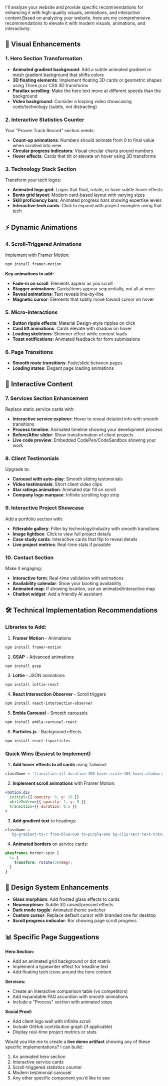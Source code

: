 I'll analyze your website and provide specific recommendations for enhancing it with high-quality visuals, animations, and interactive content.Based on analyzing your website, here are my comprehensive recommendations to elevate it with modern visuals, animations, and interactivity:

## 🎨 **Visual Enhancements**

### 1. **Hero Section Transformation**

- **Animated gradient background**: Add a subtle animated gradient or mesh gradient background that shifts colors
- **3D floating elements**: Implement floating 3D cards or geometric shapes using Three.js or CSS 3D transforms
- **Parallax scrolling**: Make the hero text move at different speeds than the background
- **Video background**: Consider a looping video showcasing code/technology (subtle, not distracting)

### 2. **Interactive Statistics Counter**

Your "Proven Track Record" section needs:

- **Count-up animations**: Numbers should animate from 0 to final value when scrolled into view
- **Circular progress indicators**: Visual circular charts around numbers
- **Hover effects**: Cards that tilt or elevate on hover using 3D transforms

### 3. **Technology Stack Section**

Transform your tech logos:

- **Animated logo grid**: Logos that float, rotate, or have subtle hover effects
- **Bento grid layout**: Modern card-based layout with varying sizes
- **Skill proficiency bars**: Animated progress bars showing expertise levels
- **Interactive tech cards**: Click to expand with project examples using that tech

## ⚡ **Dynamic Animations**

### 4. **Scroll-Triggered Animations**

Implement with Framer Motion:

```bash
npm install framer-motion
```

**Key animations to add:**

- **Fade-in on scroll**: Elements appear as you scroll
- **Stagger animations**: Cards/items appear sequentially, not all at once
- **Reveal animations**: Text reveals line-by-line
- **Magnetic cursor**: Elements that subtly move toward cursor on hover

### 5. **Micro-interactions**

- **Button ripple effects**: Material Design-style ripples on click
- **Card lift animations**: Cards elevate with shadow on hover
- **Loading skeletons**: Shimmer effect while content loads
- **Toast notifications**: Animated feedback for form submissions

### 6. **Page Transitions**

- **Smooth route transitions**: Fade/slide between pages
- **Loading states**: Elegant page loading animations

## 🎯 **Interactive Content**

### 7. **Services Section Enhancement**

Replace static service cards with:

- **Interactive service explorer**: Hover to reveal detailed info with smooth transitions
- **Process timeline**: Animated timeline showing your development process
- **Before/After slider**: Show transformation of client projects
- **Live code preview**: Embedded CodePen/CodeSandbox showing your work

### 8. **Client Testimonials**

Upgrade to:

- **Carousel with auto-play**: Smooth sliding testimonials
- **Video testimonials**: Short client video clips
- **Star ratings animation**: Animated star fill on scroll
- **Company logo marquee**: Infinite scrolling logo strip

### 9. **Interactive Project Showcase**

Add a portfolio section with:

- **Filterable gallery**: Filter by technology/industry with smooth transitions
- **Image lightbox**: Click to view full project details
- **Case study cards**: Interactive cards that flip to reveal details
- **Live project metrics**: Real-time stats if possible

### 10. **Contact Section**

Make it engaging:

- **Interactive form**: Real-time validation with animations
- **Availability calendar**: Show your booking availability
- **Animated map**: If showing location, use an animated/interactive map
- **Chatbot widget**: Add a friendly AI assistant

## 🛠️ **Technical Implementation Recommendations**

### **Libraries to Add:**

1. **Framer Motion** - Animations

```bash
npm install framer-motion
```

2. **GSAP** - Advanced animations

```bash
npm install gsap
```

3. **Lottie** - JSON animations

```bash
npm install lottie-react
```

4. **React Intersection Observer** - Scroll triggers

```bash
npm install react-intersection-observer
```

5. **Embla Carousel** - Smooth carousels

```bash
npm install embla-carousel-react
```

6. **Particles.js** - Background effects

```bash
npm install react-tsparticles
```

### **Quick Wins (Easiest to Implement)**

1. **Add hover effects to all cards** using Tailwind:

```jsx
className = 'transition-all duration-300 hover:scale-105 hover:shadow-2xl'
```

2. **Implement scroll animations** with Framer Motion:

```jsx
<motion.div
  initial={{ opacity: 0, y: 20 }}
  whileInView={{ opacity: 1, y: 0 }}
  transition={{ duration: 0.5 }}
>
```

3. **Add gradient text** to headings:

```jsx
className =
  'bg-gradient-to-r from-blue-600 to-purple-600 bg-clip-text text-transparent'
```

4. **Animated borders** on service cards:

```css
@keyframes border-spin {
  to {
    transform: rotate(360deg);
  }
}
```

## 🎨 **Design System Enhancements**

- **Glass morphism**: Add frosted glass effects to cards
- **Neumorphism**: Subtle 3D raised/pressed effects
- **Dark mode toggle**: Animated theme switcher
- **Custom cursor**: Replace default cursor with branded one for desktop
- **Scroll progress indicator**: Bar showing page scroll progress

## 📊 **Specific Page Suggestions**

**Hero Section:**

- Add an animated grid background or dot matrix
- Implement a typewriter effect for headline text
- Add floating tech icons around the hero content

**Services:**

- Create an interactive comparison table (vs competitors)
- Add expandable FAQ accordion with smooth animations
- Include a "Process" section with animated steps

**Social Proof:**

- Add client logo wall with infinite scroll
- Include GitHub contribution graph (if applicable)
- Display real-time project metrics or stats

Would you like me to create a **live demo artifact** showing any of these specific implementations? I can build:

1. An animated hero section
2. Interactive service cards
3. Scroll-triggered statistics counter
4. Modern testimonial carousel
5. Any other specific component you'd like to see
